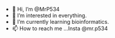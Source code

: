 - 👋 Hi, I’m @MrP534
- 👀 I’m interested in everything.
- 🌱 I’m currently learning bioinformatics.
- 📫 How to reach me ...Insta @mr.p534
